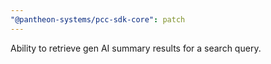 ```yaml
---
"@pantheon-systems/pcc-sdk-core": patch
---
```


Ability to retrieve gen AI summary results for a search query.
